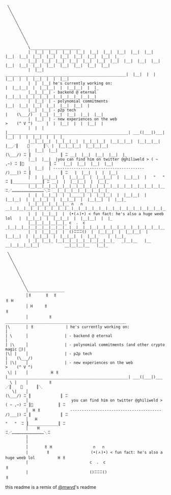 <!--```
 ╲
  ╲
   ╲
    ╲
     ╲
      ╲
       ╲   ⁒⌮-----------------,
        ╲ r                    ⋱⠓ 
         | ╲___________________╱⠓⠓_________________
         │ ║ ghili↴      💤    ║⠭⠭
         │ ║     (\___/)       ║⠭⠭
         │ ║     (- V -)       ║⠭⠭ 
|\       │ ║   ➹▔▔▔▔▔▔▔▔▔▔▔▔>, ║⠭⠭   ______________________________________________________
| \      │ ║,〃               ⤵║⠭⠭  | he's currently working on:                          |
| |\     │ '                   ║⠭⠭  | - backend @ eternal                                 |
|\| |    │ ║              ⠤⠶   ║⠭⠭  | - polynomial commitments                            |    (\___/) 
| |\|    │ ║                   ║⠭⠭  | - new experiences on the web                        >    (^ V ^)               
 \| |    │ ║    ⠤⠶             ║⠭⠭  |_____________________________________________________| ___(|___|)___ 
  \ |    │ ║                   ║⠭⠭                                                        ⋰║    🍵      ║⋱        
   \|    │ ║                   ║⠭⠭                                               (\___/) ⠭ ║             ║ ⠭
         │ ║      ,゠⠭         ║⠭⠭     you can find him on twitter @ghiliweld >  ( ~ ,~) ⠭ ║🍜           ║ ⠭
         │ ║   ⠤⠶              ║⠭⠭    ----------------------------------------   /)___|) ⠭ ║             ║ ⠭
         │ │ ,'                ║⠭⠭                                                "   "  ⠭ ║_____________║ ⠭
         │ ╲,______.⠭⠭⠭⠭⠭⠭⠭_っ〃⠭⠭⠇    ⠭⠋                                               ⠭⋰……………………………………⋱⠭   
         │    '⠭⠭⠭⠭⠭⠭⠭⠭⠭⠭⠭⠭⠭  ⠙⠭⠭    ⠙⠭⠋                               
         |                                           
         │                            ∩   ∩
         |                           (•(ㅅ)•) < fun fact: he's also a huge weeb lol
         |                           c  .  c
         |                           ()⠭⠭⠭()
``` -->

```
 ╲
  ╲
   ╲           
    ╲            
     ╲
      ╲
       ╲
        ╲
         ╲
          \______________________
          |  |__|  |__|  |__|  |__|  |__|  |__|  |__|  |__|  |__|  |__|  |__|  |__|  |__|  |__|  |__|  |__|  |__|  |_
          |__|  |__|  |__|  |__|  |__|  |__|  |__|  |__|  |__|  |__|  |__|  |__|  |__|  |__|  |__|  |__|  |__|  |__| 
          |  |__|   _____________________________________________________|  |__|  |  |  |__|  |  |  |__|  |  |  |__| 
          |  |  |__| he's currently working on:                          |  |__|__|  |  |__|__|  |  |__|__|  |  |_
          |__|__|__| - backend @ eternal                                 |__|__|__|__|__|__|__|__|__|__|__|__|__|
          |  |__|  | - polynomial commitments                            |__|  |__|  |__|  |__|  |__|  |__|  |
          |__|  |__| - p2p tech                                          |    (\___/)   |__|  |__|  |__|  |__|  |__| 
          |  |__|  | - new experiences on the web                        >    (^ V ^)      |  |  |__|  |  |  |__|  | 
          |  |  |  |_____________________________________________________| ___(|___|)___|  |__|  |  |  |__|  |  |  |_
          |__|__|__|  |__|__|__|  |__|__|__|  |__|__|__|  |__|__|__|  |__⋰║    🍵      ║⋱ |  |__|__|__|  |__|__|__| 
          |  |__|  |__|                                         (\___/) ⠭ ║             ║ ⠭ __|  |__|  |__|  |__|  |_
          |__|  |__|  |you can find him on twitter @ghiliweld > ( ~ ,~) ⠭ ║🍜           ║ ⠭   |__|  |__|  |__|  |__| 
          |  |__|  | ----------------------------------------   /)___|) ⠭ ║             ║ ⠭   |  |__|  |  |  |__| 
          |  |  |__|__|  |  |__|__|  |  |__|__|  |  |__|__|  |   "   "  ⠭ ║_____________║ ⠭ __|  |  |__|__|  |  |__|_
          |__|__|__|__|__|__|__|__|__|__|__|__|__|__|__|__|__|__|__|__  ⠭⋰……………………………………⋱⠭ __|__|__|__|__|__|__|__|_
          |  |  |__|__|  |  |_____|  |  |__|__|  |  |__|__|  |  |__|__|  |  |__|__|  |  |__|__|  |  |__|__|  |  |__|_
          |__|__|__|__|__|__ ∩   ∩ __|__|__|__|__|__|__|__|__|__|__|__|__|__|__|__|__|__|__|__|__|__|__|__|_
          |  |  |__|__|  |  (•(ㅅ)•) < fun fact: he's also a huge weeb lol   |  |__|__|  |  |__|__|  |  |__|__|  |  |_
          |__|__|__|__|__|_ c  .  c _|__|__|__|__|__|__|__|__|__|__|__|__|__|__|__|__|__|__|__|__|__|__|__|__|__|__|_
          |  |  |__|__|  |  ()⠭⠭⠭()  |  |__|__|  |  |__|__|  |  |__|__|  |  |__|__|  |  |__|__|  |  |__|_    |  |__|_
          | _|_ |__|_ |__|__|__|__|__|__|__|__|_   _|__|__   |__    __|__|__|__|__|           __|__|__|__   |__|_
```

```
 ╲
  ╲
   ╲           
    ╲            
     ╲
      ╲
       ╲
        ╲
         ╲________________
         │ￃ      ￃ  ￃ                                                                          ￃ H
         │ H     ￃ                                                                              ￃ
         │         ￃ       _____________________________________________________
|\       │ ￃ              | he's currently working on:                          |
| \      │                | - backend @ eternal                                 |
| |\     │                | - polynomial commitments (and other crypto magic 🔮)|
|\| |    │                | - p2p tech                                          |    (\___/) 
| |\|    │                | - new experiences on the web                        >    (^ V ^)               
 \| |    │          H ￃ   |_____________________________________________________| ___(|___|)___ 
  \ |    │         ￃ                                                            ⋰║    🍵      ║⋱        
   \|    │                                                             (\___/) ⠭ ║             ║ ⠭
         │                   you can find him on twitter @ghiliweld >  ( ~ ,~) ⠭ ║🍜           ║ ⠭
         │  H ￃ             ----------------------------------------   /)___|) ⠭ ║             ║ ⠭
         │   H                                                          "   "  ⠭ ║_____________║ ⠭
         │    H                                                                ⠭⋰……………………………………⋱⠭   
         │                               
         |                                           
         │       ￃ H                  ∩   ∩
         |        ￃ                  (•(ㅅ)•) < fun fact: he's also a huge weeb lol          H ￃ
         |                           c  .  c                                                 ￃ
         |                           ()⠭⠭⠭()                                               ￃ
``` 
this readme is a remix of [@mwvd](https://github.com/mwvd)'s readme
